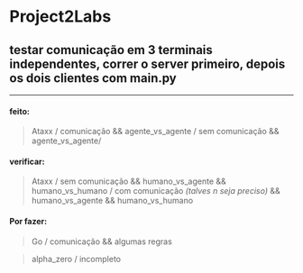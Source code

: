 # Project2Labs
## testar comunicação em 3 terminais independentes, correr o server primeiro, depois os dois clientes com main.py
---
#### feito:
> Ataxx / comunicação && agente_vs_agente / sem comunicação && agente_vs_agente/
#### verificar:
> Ataxx / sem comunicação && humano_vs_agente && humano_vs_humano / com comunicação *(talves n seja preciso)* && humano_vs_agente && humano_vs_humano

#### Por fazer:
> Go / comunicação && algumas regras

> alpha_zero / incompleto

